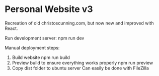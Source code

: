 # Personal Website v3

Recreation of old christoscunning.com, but now new and improved with React.


Run development server:
    npm run dev


Manual deployment steps:

1. Build website
    npm run build
2. Preview build to ensure everything works properly
    npm run preview
3. Copy dist folder to ubuntu server
    Can easily be done with FileZilla
    
